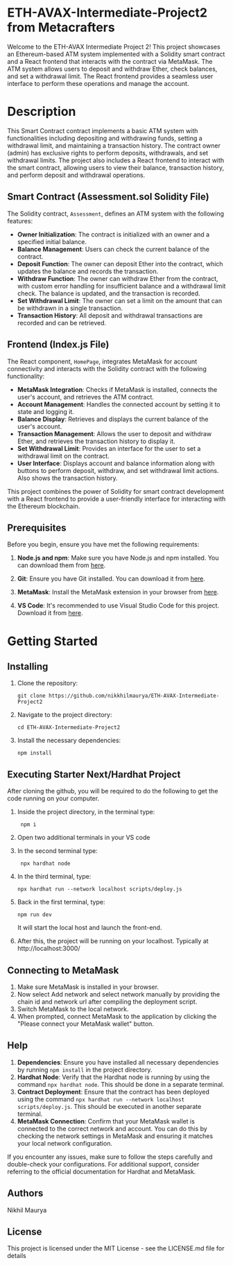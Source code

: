 # ETH-AVAX-Intermediate-Project2 from Metacrafters

Welcome to the ETH-AVAX Intermediate Project 2! This project showcases an Ethereum-based ATM system implemented with a Solidity smart contract and a React frontend that interacts with the contract via MetaMask. The ATM system allows users to deposit and withdraw Ether, check balances, and set a withdrawal limit. The React frontend provides a seamless user interface to perform these operations and manage the account.

# Description

This Smart Contract contract implements a basic ATM system with functionalities including depositing and withdrawing funds, setting a withdrawal limit, and maintaining a transaction history. The contract owner (admin) has exclusive rights to perform deposits, withdrawals, and set withdrawal limits. The project also includes a React frontend to interact with the smart contract, allowing users to view their balance, transaction history, and perform deposit and withdrawal operations.

## Smart Contract (Assessment.sol Solidity File)

The Solidity contract, `Assessment`, defines an ATM system with the following features:

- **Owner Initialization**: The contract is initialized with an owner and a specified initial balance.
- **Balance Management**: Users can check the current balance of the contract.
- **Deposit Function**: The owner can deposit Ether into the contract, which updates the balance and records the transaction.
- **Withdraw Function**: The owner can withdraw Ether from the contract, with custom error handling for insufficient balance and a withdrawal limit check. The balance is updated, and the transaction is recorded.
- **Set Withdrawal Limit**: The owner can set a limit on the amount that can be withdrawn in a single transaction.
- **Transaction History**: All deposit and withdrawal transactions are recorded and can be retrieved.

## Frontend (Index.js File)

The React component, `HomePage`, integrates MetaMask for account connectivity and interacts with the Solidity contract with the following functionality:

- **MetaMask Integration**: Checks if MetaMask is installed, connects the user's account, and retrieves the ATM contract.
- **Account Management**: Handles the connected account by setting it to state and logging it.
- **Balance Display**: Retrieves and displays the current balance of the user's account.
- **Transaction Management**: Allows the user to deposit and withdraw Ether, and retrieves the transaction history to display it.
- **Set Withdrawal Limit**: Provides an interface for the user to set a withdrawal limit on the contract.
- **User Interface**: Displays account and balance information along with buttons to perform deposit, withdraw, and set withdrawal limit actions. Also shows the transaction history.

This project combines the power of Solidity for smart contract development with a React frontend to provide a user-friendly interface for interacting with the Ethereum blockchain.

## Prerequisites

Before you begin, ensure you have met the following requirements:

1. **Node.js and npm**: Make sure you have Node.js and npm installed. You can download them from [here](https://nodejs.org/).

2. **Git**: Ensure you have Git installed. You can download it from [here](https://git-scm.com/).

3. **MetaMask**: Install the MetaMask extension in your browser from [here](https://metamask.io/).

4. **VS Code**: It's recommended to use Visual Studio Code for this project. Download it from [here](https://code.visualstudio.com/).
  
# Getting Started

## Installing

1. Clone the repository:
   ```
   git clone https://github.com/nikkhilmaurya/ETH-AVAX-Intermediate-Project2

   ```
2. Navigate to the project directory:
   ```
   cd ETH-AVAX-Intermediate-Project2
   ```
3. Install the necessary dependencies:
   ```
   npm install
   ```
   
## Executing Starter Next/Hardhat Project

After cloning the github, you will be required to do the following to get the code running on your computer.

1. Inside the project directory, in the terminal type:
   ```
    npm i
   ```
2. Open two additional terminals in your VS code
3. In the second terminal type:
   ```
    npx hardhat node
   ```
4. In the third terminal, type:
   ```
   npx hardhat run --network localhost scripts/deploy.js
   ```
5. Back in the first terminal, type:
   ```
   npm run dev
   ```
    It will start the local host and launch the front-end.
   
6. After this, the project will be running on your localhost. 
Typically at http://localhost:3000/


## Connecting to MetaMask

1. Make sure MetaMask is installed in your browser.
2. Now select Add network and select network manually by providing the chain id and network url after compiling the deployment script.
3. Switch MetaMask to the local network.
4. When prompted, connect MetaMask to the application by clicking the "Please connect your MetaMask wallet" button.
   
## Help

1. **Dependencies**: Ensure you have installed all necessary dependencies by running `npm install` in the project directory.
2. **Hardhat Node**: Verify that the Hardhat node is running by using the command `npx hardhat node`. This should be done in a separate terminal.
3. **Contract Deployment**: Ensure that the contract has been deployed using the command `npx hardhat run --network localhost scripts/deploy.js`. This should be executed in another separate terminal.
4. **MetaMask Connection**: Confirm that your MetaMask wallet is connected to the correct network and account. You can do this by checking the network settings in MetaMask and ensuring it matches your local network configuration.

If you encounter any issues, make sure to follow the steps carefully and double-check your configurations. For additional support, consider referring to the official documentation for Hardhat and MetaMask.

## Authors

Nikhil Maurya

## License

This project is licensed under the MIT License - see the LICENSE.md file for details
